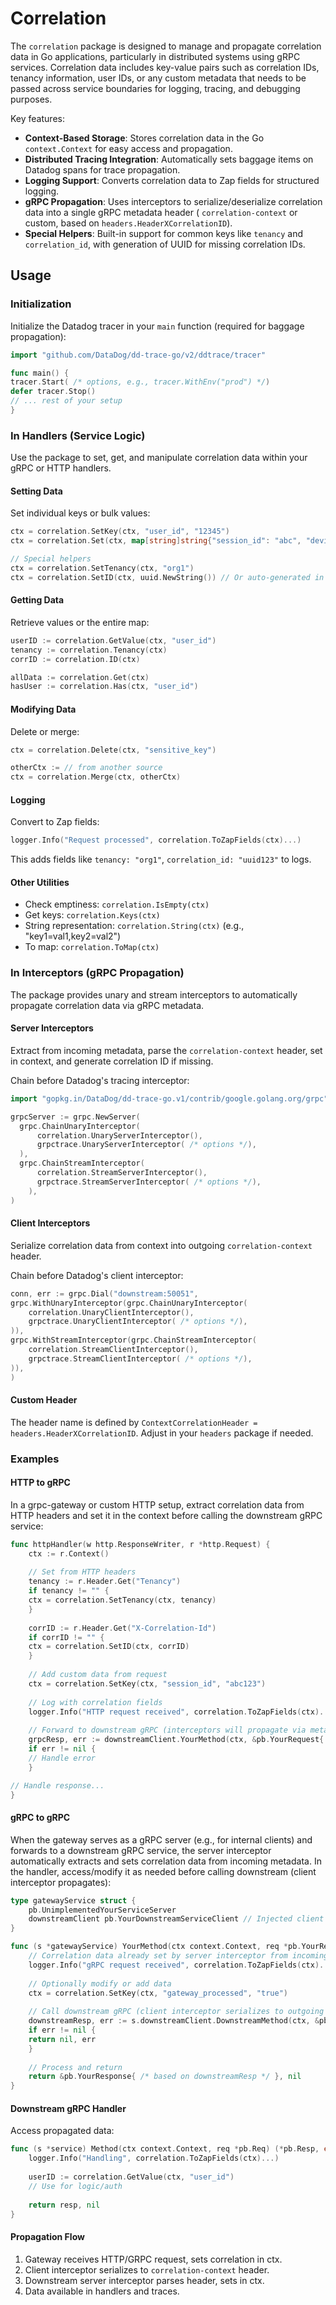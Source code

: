 # Correlation

The `correlation` package is designed to manage and propagate correlation data in Go applications, particularly in
distributed systems using gRPC services. Correlation data includes key-value pairs such as correlation IDs, tenancy
information, user IDs, or any custom metadata that needs to be passed across service boundaries for logging, tracing,
and debugging purposes.

Key features:

- **Context-Based Storage**: Stores correlation data in the Go `context.Context` for easy access and propagation.
- **Distributed Tracing Integration**: Automatically sets baggage items on Datadog spans for trace propagation.
- **Logging Support**: Converts correlation data to Zap fields for structured logging.
- **gRPC Propagation**: Uses interceptors to serialize/deserialize correlation data into a single gRPC metadata header (
  `correlation-context` or custom, based on `headers.HeaderXCorrelationID`).
- **Special Helpers**: Built-in support for common keys like `tenancy` and `correlation_id`, with generation of UUID for
  missing correlation IDs.

## Usage

### Initialization

Initialize the Datadog tracer in your `main` function (required for baggage propagation):

```go
import "github.com/DataDog/dd-trace-go/v2/ddtrace/tracer"

func main() {
tracer.Start( /* options, e.g., tracer.WithEnv("prod") */)
defer tracer.Stop()
// ... rest of your setup
}
```

### In Handlers (Service Logic)

Use the package to set, get, and manipulate correlation data within your gRPC or HTTP handlers.

#### Setting Data

Set individual keys or bulk values:

```go
ctx = correlation.SetKey(ctx, "user_id", "12345")
ctx = correlation.Set(ctx, map[string]string{"session_id": "abc", "device": "mobile"})

// Special helpers
ctx = correlation.SetTenancy(ctx, "org1")
ctx = correlation.SetID(ctx, uuid.NewString()) // Or auto-generated in interceptor if missing
```

#### Getting Data

Retrieve values or the entire map:

```go
userID := correlation.GetValue(ctx, "user_id")
tenancy := correlation.Tenancy(ctx)
corrID := correlation.ID(ctx)

allData := correlation.Get(ctx)
hasUser := correlation.Has(ctx, "user_id")
```

#### Modifying Data

Delete or merge:

```go
ctx = correlation.Delete(ctx, "sensitive_key")

otherCtx := // from another source
ctx = correlation.Merge(ctx, otherCtx)
```

#### Logging

Convert to Zap fields:

```go
logger.Info("Request processed", correlation.ToZapFields(ctx)...)
```

This adds fields like `tenancy: "org1"`, `correlation_id: "uuid123"` to logs.

#### Other Utilities

- Check emptiness: `correlation.IsEmpty(ctx)`
- Get keys: `correlation.Keys(ctx)`
- String representation: `correlation.String(ctx)` (e.g., "key1=val1,key2=val2")
- To map: `correlation.ToMap(ctx)`

### In Interceptors (gRPC Propagation)

The package provides unary and stream interceptors to automatically propagate correlation data via gRPC metadata.

#### Server Interceptors

Extract from incoming metadata, parse the `correlation-context` header, set in context, and generate correlation ID if
missing.

Chain before Datadog's tracing interceptor:

```go
import "gopkg.in/DataDog/dd-trace-go.v1/contrib/google.golang.org/grpc" // as grpctrace

grpcServer := grpc.NewServer(
  grpc.ChainUnaryInterceptor(
      correlation.UnaryServerInterceptor(),
      grpctrace.UnaryServerInterceptor( /* options */),
  ),
  grpc.ChainStreamInterceptor(
      correlation.StreamServerInterceptor(),
      grpctrace.StreamServerInterceptor( /* options */),
    ),
)
```

#### Client Interceptors

Serialize correlation data from context into outgoing `correlation-context` header.

Chain before Datadog's client interceptor:

```go
conn, err := grpc.Dial("downstream:50051",
grpc.WithUnaryInterceptor(grpc.ChainUnaryInterceptor(
    correlation.UnaryClientInterceptor(),
    grpctrace.UnaryClientInterceptor( /* options */),
)),
grpc.WithStreamInterceptor(grpc.ChainStreamInterceptor(
    correlation.StreamClientInterceptor(),
    grpctrace.StreamClientInterceptor( /* options */),
)),
)
```

#### Custom Header

The header name is defined by `ContextCorrelationHeader = headers.HeaderXCorrelationID`. Adjust in your `headers`
package if needed.

### Examples

#### HTTP to gRPC

In a grpc-gateway or custom HTTP setup, extract correlation data from HTTP headers and set it in the context before
calling the downstream gRPC service:

```go
func httpHandler(w http.ResponseWriter, r *http.Request) {
    ctx := r.Context()
    
    // Set from HTTP headers
    tenancy := r.Header.Get("Tenancy")
    if tenancy != "" {
    ctx = correlation.SetTenancy(ctx, tenancy)
    }
    
    corrID := r.Header.Get("X-Correlation-Id")
    if corrID != "" {
    ctx = correlation.SetID(ctx, corrID)
    }
    
    // Add custom data from request
    ctx = correlation.SetKey(ctx, "session_id", "abc123")
    
    // Log with correlation fields
    logger.Info("HTTP request received", correlation.ToZapFields(ctx)...)
    
    // Forward to downstream gRPC (interceptors will propagate via metadata)
    grpcResp, err := downstreamClient.YourMethod(ctx, &pb.YourRequest{ /* from r */ })
    if err != nil {
    // Handle error
    }

// Handle response...
}
```

#### gRPC to gRPC

When the gateway serves as a gRPC server (e.g., for internal clients) and forwards to a downstream gRPC service, the
server interceptor automatically extracts and sets correlation data from incoming metadata. In the handler,
access/modify it as needed before calling downstream (client interceptor propagates):

```go
type gatewayService struct {
    pb.UnimplementedYourServiceServer
    downstreamClient pb.YourDownstreamServiceClient // Injected client with interceptors
}

func (s *gatewayService) YourMethod(ctx context.Context, req *pb.YourRequest) (*pb.YourResponse, error) {
    // Correlation data already set by server interceptor from incoming metadata
    logger.Info("gRPC request received", correlation.ToZapFields(ctx)...)
    
    // Optionally modify or add data
    ctx = correlation.SetKey(ctx, "gateway_processed", "true")
    
    // Call downstream gRPC (client interceptor serializes to outgoing metadata)
    downstreamResp, err := s.downstreamClient.DownstreamMethod(ctx, &pb.DownstreamRequest{ /* from req */ })
    if err != nil {
    return nil, err
    }
    
    // Process and return
    return &pb.YourResponse{ /* based on downstreamResp */ }, nil
}

```

#### Downstream gRPC Handler

Access propagated data:

```go
func (s *service) Method(ctx context.Context, req *pb.Req) (*pb.Resp, error) {
    logger.Info("Handling", correlation.ToZapFields(ctx)...)
    
    userID := correlation.GetValue(ctx, "user_id")
    // Use for logic/auth
    
    return resp, nil
}
```

#### Propagation Flow

1. Gateway receives HTTP/GRPC request, sets correlation in ctx.
2. Client interceptor serializes to `correlation-context` header.
3. Downstream server interceptor parses header, sets in ctx.
4. Data available in handlers and traces.